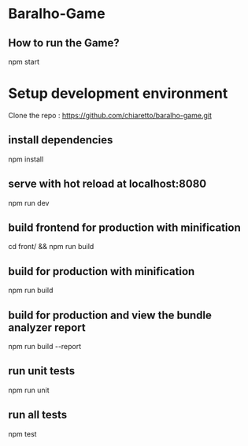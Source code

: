 # Baralho-Game

## How to run the Game?
npm start

# Setup development environment
Clone the repo : 
https://github.com/chiaretto/baralho-game.git


## install dependencies
npm install

## serve with hot reload at localhost:8080
npm run dev

## build frontend for production with minification
cd front/ && npm run build

## build for production with minification
npm run build

## build for production and view the bundle analyzer report
npm run build --report

## run unit tests
npm run unit

## run all tests
npm test
